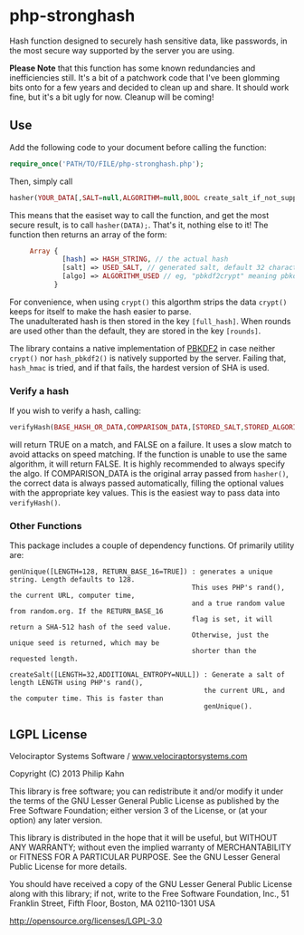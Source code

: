 # php-stronghash

Hash function designed to securely hash sensitive data, like
passwords, in the most secure way supported by the server you are using.	

**Please Note** that this function has some known redundancies and
inefficiencies still. It's a bit of a patchwork code that I've been
glomming bits onto for a few years and decided to clean up and
share. It should work fine, but it's a bit ugly for now. Cleanup will
be coming!

## Use	

Add the following code to your document before calling the function:

```php
require_once('PATH/TO/FILE/php-stronghash.php');
```

Then, simply call 

```php
hasher(YOUR_DATA[,SALT=null,ALGORITHM=null,BOOL create_salt_if_not_supplied=true,ROUNDS=100000])
```

This means that the easiset way to call the function, and get the most
secure result, is to call `hasher(DATA);`. That's it, nothing else to
it! The function then returns an array of the form:

```php
     Array {
             [hash] => HASH_STRING, // the actual hash
             [salt] => USED_SALT, // generated salt, default 32 characters
             [algo] => ALGORITHM_USED // eg, "pbkdf2crypt" meaning pbkdf2 done with the crypt() function;
           }
```

For convenience, when using `crypt()` this algorthm strips the data
`crypt()` keeps for itself to make the hash easier to parse.  
The unadulterated hash is then stored in the key `[full_hash]`.
When rounds are used other than the default, they are stored in the
key `[rounds]`. 

The library contains a native implementation of
[PBKDF2](https://en.wikipedia.org/wiki/Pbkdf2) in case neither
`crypt()` nor `hash_pbkdf2()` is natively supported by the
server. Failing that, `hash_hmac` is tried, and if that fails, the
hardest version of SHA is used.

### Verify a hash

If you wish to verify a hash, calling:

```php
verifyHash(BASE_HASH_OR_DATA,COMPARISON_DATA,[STORED_SALT,STORED_ALGORITHM,OVERRIDE_DEFAULT_ROUNDS_NUMBER])
```

will return TRUE on a match, and FALSE on a failure. It uses a slow
match to avoid attacks on speed matching. If the function is unable to use the same algorithm, it will return
FALSE. It is highly recommended to always specify the algo. If
COMPARISON_DATA is the original array passed from `hasher()`, the
correct data is always passed automatically, filling the optional
values with the appropriate key values. This is the easiest way to
pass data into `verifyHash()`.

### Other Functions

This package includes a couple of dependency functions. Of primarily
utility are:

    genUnique([LENGTH=128, RETURN_BASE_16=TRUE]) : generates a unique string. Length defaults to 128. 
                                                 This uses PHP's rand(), the current URL, computer time, 
                                                 and a true random value from random.org. If the RETURN_BASE_16 
                                                 flag is set, it will return a SHA-512 hash of the seed value. 
                                                 Otherwise, just the unique seed is returned, which may be 
                                                 shorter than the requested length.

    createSalt([LENGTH=32,ADDITIONAL_ENTROPY=NULL]) : Generate a salt of length LENGTH using PHP's rand(), 
                                                    the current URL, and the computer time. This is faster than
                                                    genUnique().


## LGPL License

Velociraptor Systems Software / www.velociraptorsystems.com

Copyright (C) 2013 Philip Kahn

This library is free software; you can redistribute it and/or
modify it under the terms of the GNU Lesser General Public
License as published by the Free Software Foundation; either
version 3 of the License, or (at your option) any later version.

This library is distributed in the hope that it will be useful,
but WITHOUT ANY WARRANTY; without even the implied warranty of
MERCHANTABILITY or FITNESS FOR A PARTICULAR PURPOSE.  See the GNU
Lesser General Public License for more details.

You should have received a copy of the GNU Lesser General Public
License along with this library; if not, write to the Free Software
Foundation, Inc., 51 Franklin Street, Fifth Floor, Boston, MA
02110-1301  USA

http://opensource.org/licenses/LGPL-3.0
